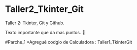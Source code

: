 # Taller2_Tkinter_Git
Taller 2: Tkinter, Git y Github.

Texto importante que da mas puntos. :mage:

#Parche_1
  *Agregué codgio de Calculadora : Taller1_TkinterGit
  
